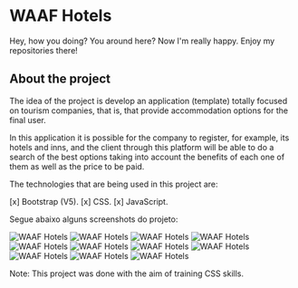 # WAAF Hotels
Hey, how you doing?
You around here? Now I'm really happy. Enjoy my repositories there!

## About the project

The idea of the project is develop an application (template) totally focused on tourism companies, that is, that provide accommodation options for the final user.

In this application it is possible for the company to register, for example, its hotels and inns, and the client through this platform will be able to do a search of the best options taking into account the benefits of each one of them as well as the price to be paid.

The technologies that are being used in this project are:

[x] Bootstrap (V5).
[x] CSS.
[x] JavaScript.

Segue abaixo alguns screenshots do projeto:

![WAAF Hotels](https://i.imgur.com/AfJhfFd.png)
![WAAF Hotels](https://i.imgur.com/P1DFotJ.png)
![WAAF Hotels](https://i.imgur.com/RHsSFop.png)
![WAAF Hotels](https://i.imgur.com/AlGgRWK.png)
![WAAF Hotels](https://i.imgur.com/vkWQPIs.png)
![WAAF Hotels](https://i.imgur.com/oQyJCzJ.png)
![WAAF Hotels](https://i.imgur.com/5R9eRqn.png)
![WAAF Hotels](https://i.imgur.com/0Oc8hFX.png)
![WAAF Hotels](https://i.imgur.com/gk5Lo50.png)
![WAAF Hotels](https://i.imgur.com/6FkXgz5.png)
![WAAF Hotels](https://i.imgur.com/S3UJ2cw.png)

Note: This project was done with the aim of training CSS skills.
